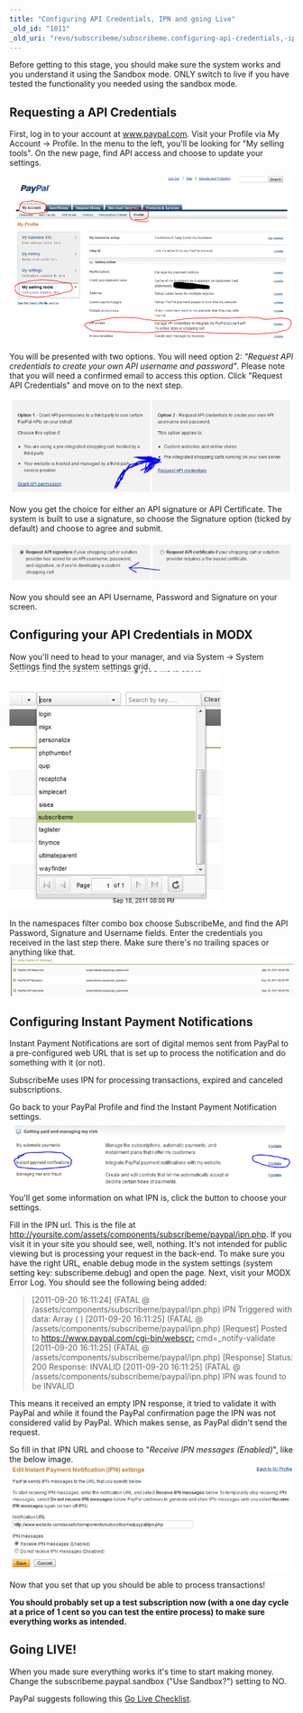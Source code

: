 ```yaml
---
title: "Configuring API Credentials, IPN and going Live"
_old_id: "1011"
_old_uri: "revo/subscribeme/subscribeme.configuring-api-credentials,-ipn-and-going-live"
---
```


Before getting to this stage, you should make sure the system works and you understand it using the Sandbox mode. ONLY switch to live if you have tested the functionality you needed using the sandbox mode.

## Requesting a API Credentials

First, log in to your account at www.paypal.com. 
Visit your Profile via My Account -> Profile. In the menu to the left, you'll be looking for "My selling tools". On the new page, find API access and choose to update your settings.

![](sm1.png)

You will be presented with two options. You will need option 2: _"Request API credentials to create your own API username and password"_. Please note that you will need a confirmed email to access this option. Click "Request API Credentials" and move on to the next step.

![](sm2.png)

Now you get the choice for either an API signature or API Certificate. The system is built to use a signature, so choose the Signature option (ticked by default) and choose to agree and submit.

![](sm3.png)

Now you should see an API Username, Password and Signature on your screen.

## Configuring your API Credentials in MODX

Now you'll need to head to your manager, and via System -> System Settings find the system settings grid. ![](sm4.png)

In the namespaces filter combo box choose SubscribeMe, and find the API Password, Signature and Username fields. Enter the credentials you received in the last step there. Make sure there's no trailing spaces or anything like that. ![](sm5.png)

## Configuring Instant Payment Notifications

Instant Payment Notifications are sort of digital memos sent from PayPal to a pre-configured web URL that is set up to process the notification and do something with it (or not).

SubscribeMe uses IPN for processing transactions, expired and canceled subscriptions.

Go back to your PayPal Profile and find the Instant Payment Notification settings. ![](ipn1.png)

You'll get some information on what IPN is, click the button to choose your settings.

Fill in the IPN url. This is the file at <http://yoursite.com/assets/components/subscribeme/paypal/ipn.php>. If you visit it in your site you should see, well, nothing. It's not intended for public viewing but is processing your request in the back-end. To make sure you have the right URL, enable debug mode in the system settings (system setting key: subscribeme.debug) and open the page. Next, visit your MODX Error Log. You should see the following being added:

> \[2011-09-20 16:11:24\] (FATAL @ /assets/components/subscribeme/paypal/ipn.php) IPN Triggered with data: Array
> (
> )
> \[2011-09-20 16:11:25\] (FATAL @ /assets/components/subscribeme/paypal/ipn.php) \[Request\] Posted to <https://www.paypal.com/cgi-bin/webscr:> cmd=\_notify-validate
> \[2011-09-20 16:11:25\] (FATAL @ /assets/components/subscribeme/paypal/ipn.php) \[Response\] Status: 200 Response: INVALID
> \[2011-09-20 16:11:25\] (FATAL @ /assets/components/subscribeme/paypal/ipn.php) IPN was found to be INVALID

This means it received an empty IPN response, it tried to validate it with PayPal and while it found the PayPal confirmation page the IPN was not considered valid by PayPal. Which makes sense, as PayPal didn't send the request.

So fill in that IPN URL and choose to "_Receive IPN messages (Enabled)_", like the below image.
![](ipn2.png)

Now that you set that up you should be able to process transactions!

**You should probably set up a test subscription now (with a one day cycle at a price of 1 cent so you can test the entire process) to make sure everything works as intended.**

## Going LIVE!

When you made sure everything works it's time to start making money. Change the subscribeme.paypal.sandbox ("Use Sandbox?") setting to NO.

PayPal suggests following this [Go Live Checklist](https://cms.paypal.com/us/cgi-bin/?cmd=_render-content&content_ID=developer/howto_api_golivechecklist).
